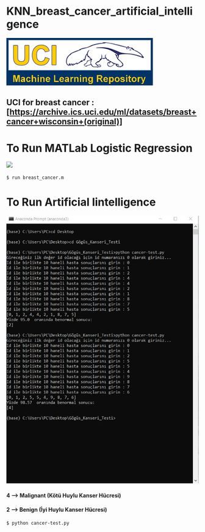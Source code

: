 # KNN_breast_cancer_artificial_intelligence

 ![](logo-UCI.gif)
## UCI for breast cancer : [https://archive.ics.uci.edu/ml/datasets/breast+cancer+wisconsin+(original)]
 
# To Run MATLab Logistic Regression
![](matlab_değerleri_Lojistik_Regresyon.png)
 ```sh
$ run breast_cancer.m
```
# To Run Artificial Iintelligence
![](cancer-test2.png)

#### 4 --> Malignant (Kötü Huylu Kanser Hücresi)
#### 2 --> Benign (İyi Huylu Kanser Hücresi)

 ```sh
$ python cancer-test.py
```
